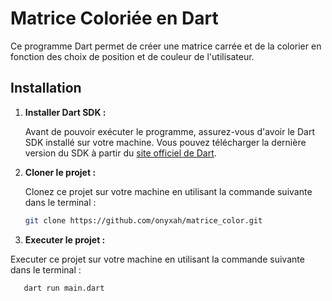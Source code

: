 # Matrice Coloriée en Dart

Ce programme Dart permet de créer une matrice carrée et de la colorier en fonction des choix de position et de couleur de l'utilisateur.

## Installation

1. **Installer Dart SDK :**

   Avant de pouvoir exécuter le programme, assurez-vous d'avoir le Dart SDK installé sur votre machine. Vous pouvez télécharger la dernière version du SDK à partir du [site officiel de Dart](https://dart.dev/get-dart).

2. **Cloner le projet :**

   Clonez ce projet sur votre machine en utilisant la commande suivante dans le terminal :

   ```bash
   git clone https://github.com/onyxah/matrice_color.git


3. **Executer le projet :**

Executer ce projet sur votre machine en utilisant la commande suivante dans le terminal :

```bash
   dart run main.dart
